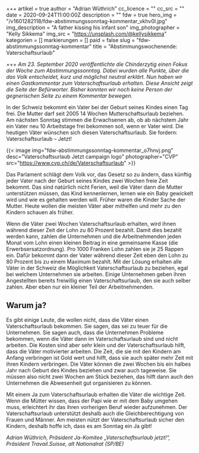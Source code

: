 +++
artikel = true
author = "Adrian Wüthrich"
cc_licence = ""
cc_src = ""
date = 2020-09-24T11:00:00Z
description = ""
fdw = true
hero_img = "/v1601282118/fdw-abstimmungssonntag-kommentar_vkhv0l.jpg"
img_description = "A father kissing his infant son"
img_photographer = "Kelly Sikkema"
img_src = "https://unsplash.com/@kellysikkema"
kategorien = []
markierungen = []
paid = false
slug = "fdw-abstimmungssonntag-kommentar"
title = "Abstimmungswochenende: Vaterschaftsurlaub"

+++
_Am 23. September 2020 veröffentlichte die Chinderzytig einen Fokus der Woche zum Abstimmungssonntag. Dabei wurden alle Punkte, über die das Volk entscheidet, kurz und möglichst neutral erklärt. Nun haben wir einen Gastkommentar zum Vaterschaftsurlaub erhalten. Diese Ansicht zeigt die Seite der Befürworter. Bisher konnten wir noch keine Person der gegnerischen Seite zu einem Kommentar bewegen._

In der Schweiz bekommt ein Vater bei der Geburt seines Kindes einen Tag frei. Die Mutter darf seit 2005 14 Wochen Mutterschaftsurlaub beziehen. Am nächsten Sonntag stimmen die Erwachsenen ab, ob ab nächstem Jahr ein Vater neu 10 Arbeitstage frei bekommen soll, wenn er Vater wird. Die heutigen Väter wünschen sich diesen Vaterschaftsurlaub. Sie fordern: Vaterschaftsurlaub – Jetzt!

{{< image img="fdw-abstimmungssonntag-kommentar_o7hnvj.png" desc="Vaterschaftsurlaub Jetzt campaign logo" photographer="CVP" src="https://www.cvp.ch/de/Vaterschaftsurlaub" >}}

Das Parlament schlägt dem Volk vor, das Gesetz so zu ändern, dass künftig jeder Vater nach der Geburt seines Kindes zwei Wochen freie Zeit bekommt. Das sind natürlich nicht Ferien, weil die Väter dann die Mutter unterstützen müssen, das Kind kennenlernen, lernen wie ein Baby gewickelt wird und wie es gehalten werden will. Früher waren die Kinder Sache der Mutter. Heute wollen die meisten Väter aber mithelfen und mehr zu den Kindern schauen als früher.

Wenn die Väter zwei Wochen Vaterschaftsurlaub erhalten, wird ihnen während dieser Zeit der Lohn zu 80 Prozent bezahlt. Damit dies bezahlt werden kann, zahlen die Unternehmen und die Arbeitnehmenden jeden Monat vom Lohn einen kleinen Beitrag in eine gemeinsame Kasse (die Erwerbsersatzordnung). Pro 1000 Franken Lohn zahlen sie je 25 Rappen ein. Dafür bekommt dann der Vater während dieser Zeit eben den Lohn zu 80 Prozent bis zu einem Maximum bezahlt. Mit der Lösung erhalten alle Väter in der Schweiz die Möglichkeit Vaterschaftsurlaub zu beziehen, egal bei welchem Unternehmen sie arbeiten. Einige Unternehmen geben ihren Angestellten bereits freiwillig einen Vaterschaftsurlaub, den sie auch selber zahlen. Aber eben nur ein kleiner Teil der Arbeitnehmenden.

## Warum ja?

Es gibt einige Leute, die wollen nicht, dass die Väter einen Vaterschaftsurlaub bekommen. Sie sagen, das sei zu teuer für die Unternehmen. Sie sagen auch, dass die Unternehmen Probleme bekommen, wenn die Väter dann im Vaterschaftsurlaub sind und nicht arbeiten. Die Kosten sind aber sehr klein und der Vaterschaftsurlaub hilft, dass die Väter motivierter arbeiten. Die Zeit, die sie mit den Kindern am Anfang verbringen ist Gold wert und hilft, dass sie auch später mehr Zeit mit ihren Kindern verbringen. Die Väter können die zwei Wochen bis ein halbes Jahr nach Geburt des Kindes beziehen und zwar auch tageweise. Sie müssen also nicht zwei Wochen am Stück beziehen, das hilft dann auch den Unternehmen die Abwesenheit gut organisieren zu können.

Mit einem Ja zum Vaterschaftsurlaub erhalten die Väter die wichtige Zeit. Wenn die Mütter wissen, dass der Papi wie er mit dem Baby umgehen muss, erleichtert ihr das ihren vorherigen Beruf wieder aufzunehmen. Der Vaterschaftsurlaub unterstützt deshalb auch die Gleichberechtigung von Frauen und Männer. Am meisten nützt der Vaterschaftsurlaub sicher den Kindern, deshalb hoffe ich, dass es am Sonntag ein Ja gibt!

_Adrian Wüthrich, Präsident Ja-Komitee „Vaterschaftsurlaub jetzt!“, Präsident Travail.Suisse, alt Nationalrat (SP/BE)_